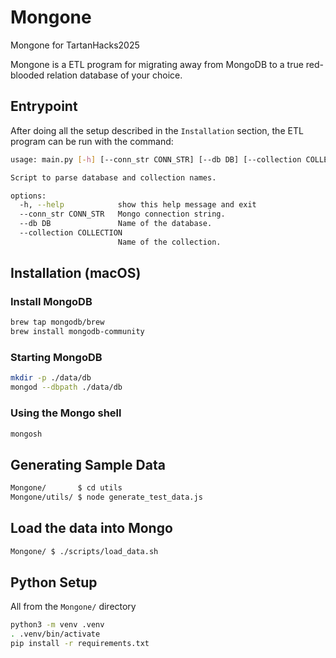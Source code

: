 # Mongone

Mongone for TartanHacks2025

Mongone is a ETL program for migrating away from MongoDB to a true red-blooded relation database of your choice.

## Entrypoint

After doing all the setup described in the `Installation` section, the ETL program can be run with the command:

```sh
usage: main.py [-h] [--conn_str CONN_STR] [--db DB] [--collection COLLECTION]

Script to parse database and collection names.

options:
  -h, --help            show this help message and exit
  --conn_str CONN_STR   Mongo connection string.
  --db DB               Name of the database.
  --collection COLLECTION
                        Name of the collection.
```

## Installation (macOS)

### Install MongoDB

```sh
brew tap mongodb/brew
brew install mongodb-community
```

### Starting MongoDB

```sh
mkdir -p ./data/db
mongod --dbpath ./data/db
```

### Using the Mongo shell

```sh
mongosh
```

## Generating Sample Data

```sh
Mongone/       $ cd utils
Mongone/utils/ $ node generate_test_data.js
```

## Load the data into Mongo

```sh
Mongone/ $ ./scripts/load_data.sh
```

## Python Setup

All from the `Mongone/` directory

```sh
python3 -m venv .venv
. .venv/bin/activate
pip install -r requirements.txt
```
